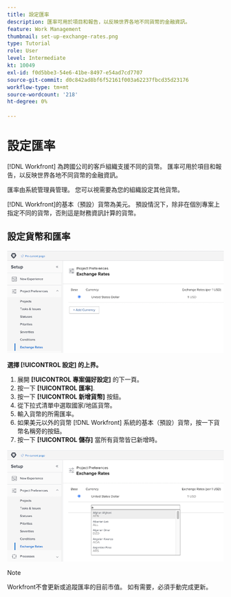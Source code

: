 ```yaml
---
title: 設定匯率
description: 匯率可用於項目和報告，以反映世界各地不同貨幣的金融資訊。
feature: Work Management
thumbnail: set-up-exchange-rates.png
type: Tutorial
role: User
level: Intermediate
kt: 10049
exl-id: f0d5bbe3-54e6-41be-8497-e54ad7cd7707
source-git-commit: d0c842ad8bf6f52161f003a62237fbcd35d23176
workflow-type: tm+mt
source-wordcount: '218'
ht-degree: 0%

---
```


# 設定匯率

[!DNL Workfront] 為跨國公司的客戶組織支援不同的貨幣。 匯率可用於項目和報告，以反映世界各地不同貨幣的金融資訊。

匯率由系統管理員管理。 您可以視需要為您的組織設定其他貨幣。

[!DNL Workfront]的基本（預設）貨幣為美元。 預設情況下，除非在個別專案上指定不同的貨幣，否則這是財務資訊計算的貨幣。

## 設定貨幣和匯率

![選擇匯率的影像](assets/setting-up-finances-4.png)

**選擇 [!UICONTROL 設定] 的上界。**

1. 展開 **[!UICONTROL 專案偏好設定]** 的下一頁。
1. 按一下 **[!UICONTROL 匯率]**.
1. 按一下 **[!UICONTROL 新增貨幣]** 按鈕。
1. 從下拉式清單中選取國家/地區貨幣。
1. 輸入貨幣的所需匯率。
1. 如果美元以外的貨幣 [!DNL Workfront] 系統的基本（預設）貨幣，按一下貨幣名稱旁的按鈕。
1. 按一下 **[!UICONTROL 儲存]** 當所有貨幣皆已新增時。

![向匯率清單添加貨幣的影像](assets/setting-up-finances-5.png)

>[!NOTE]
>
>Workfront不會更新或追蹤匯率的目前市值。 如有需要，必須手動完成更新。
